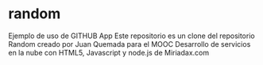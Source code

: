 # random
Ejemplo de uso de GITHUB App
Este repositorio es un clone del repositorio Random creado por Juan Quemada para el MOOC Desarrollo de servicios en la nube con HTML5, Javascript y node.js de Miriadax.com
